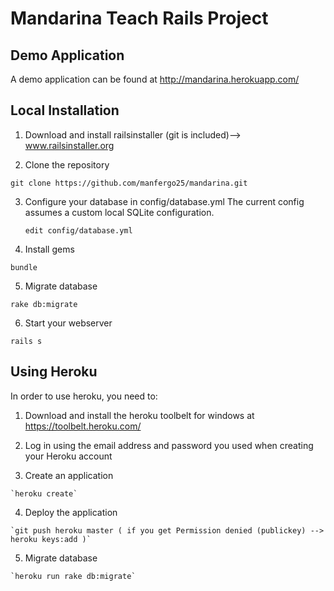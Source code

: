 Mandarina Teach Rails Project
===========================================================

Demo Application
----------------

A demo application can be found at http://mandarina.herokuapp.com/

Local Installation
------------------

1. Download and install railsinstaller (git is included)--> www.railsinstaller.org

2. Clone the repository

  `git clone https://github.com/manfergo25/mandarina.git`

3. Configure your database in config/database.yml The current config assumes a custom local SQLite configuration.

   `edit config/database.yml`

4. Install gems

  `bundle`

5. Migrate database

  `rake db:migrate`

6. Start your webserver

  `rails s`

Using Heroku
------------------

In order to use heroku, you need to:

  1. Download and install the heroku toolbelt for windows at https://toolbelt.heroku.com/

  2. Log in using the email address and password you used when creating your Heroku account

  3. Create an application

	`heroku create`

  4. Deploy the application
 	
	`git push heroku master ( if you get Permission denied (publickey) --> heroku keys:add )`

  5. Migrate database

	`heroku run rake db:migrate`

